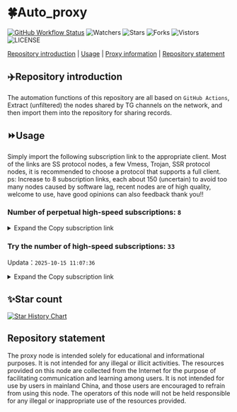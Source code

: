 # 🍀Auto_proxy
[![GitHub Workflow Status](https://img.shields.io/github/actions/workflow/status/PangTouY00/Auto_proxy/main.yml?branch=main)](https://github.com/PangTouY00/Auto_proxy/actions/workflows/main.yml?branch=main) 
![Watchers](https://img.shields.io/github/watchers/w1770946466/Auto_proxy) ![Stars](https://img.shields.io/github/stars/PangTouY00/Auto_proxy) ![Forks](https://img.shields.io/github/forks/w1770946466/Auto_proxy) ![Vistors](https://visitor-badge.laobi.icu/badge?page_id=PangTouY00.Auto_proxy) ![LICENSE](https://img.shields.io/badge/license-CC%20BY--SA%204.0-green.svg)

[Repository introduction](https://github.com/PangTouY00/Auto_proxy#Repositoryintroduction) | [Usage](https://github.com/PangTouY00/Auto_proxy#Usage) | [Proxy information](https://github.com/PangTouY00/Auto_proxy#Proxyinformation) | [Repository statement](https://github.com/PangTouY00/Auto_proxy#Repositorystatement)

## ✈️Repository introduction
The automation functions of this repository are all based on `GitHub Actions`,
Extract (unfiltered) the nodes shared by TG channels on the network, and then import them into the repository for sharing records.

## ⏩Usage
Simply import the following subscription link to the appropriate client. Most of the links are SS protocol nodes, a few Vmess, Trojan, SSR protocol nodes, it is recommended to choose a protocol that supports a full client.
ps: Increase to 8 subscription links, each about 150 (uncertain) to avoid too many nodes caused by software lag, recent nodes are of high quality, welcome to use, have good opinions can also feedback thank you!!

### Number of perpetual high-speed subscriptions: `8`

<details>
  <summary>Expand the Copy subscription link</summary>

  
- [Multiprotocol Base64 encoding](https://raw.githubusercontent.com/PangTouY00/Auto_proxy/main/Long_term_subscription1)
`https://raw.githubusercontent.com/PangTouY00/Auto_proxy/main/Long_term_subscription_num`
`Total number of merge nodes: 258`

- [Multiprotocol Base64 encoding](https://raw.githubusercontent.com/PangTouY00/Auto_proxy/main/Long_term_subscription1)
`https://raw.githubusercontent.com/PangTouY00/Auto_proxy/main/Long_term_subscription1`
`Total number of merge nodes: 33`

- [Multiprotocol Base64 encoding](https://raw.githubusercontent.com/PangTouY00/Auto_proxy/main/Long_term_subscription2)
`https://raw.githubusercontent.com/PangTouY00/Auto_proxy/main/Long_term_subscription2`
`Total number of merge nodes: 33`

- [Multiprotocol Base64 encoding](https://raw.githubusercontent.com/PangTouY00/Auto_proxy/main/Long_term_subscription3)
`https://raw.githubusercontent.com/PangTouY00/Auto_proxy/main/Long_term_subscription3`
`Total number of merge nodes: 33`

- [Multiprotocol Base64 encoding](https://raw.githubusercontent.com/PangTouY00/Auto_proxy/main/Long_term_subscription4)
`https://raw.githubusercontent.com/PangTouY00/Auto_proxy/main/Long_term_subscription4`
`Total number of merge nodes: 33`

- [Multiprotocol Base64 encoding](https://raw.githubusercontent.comPangTouY00/Auto_proxy/main/Long_term_subscription5)
`https://raw.githubusercontent.com/PangTouY00/Auto_proxy/main/Long_term_subscription5`
`Total number of merge nodes: 33`

- [Multiprotocol Base64 encoding](https://raw.githubusercontent.com/PangTouY00/Auto_proxy/main/Long_term_subscription6)
`https://raw.githubusercontent.com/PangTouY00/Auto_proxy/main/Long_term_subscription6`
`Total number of merge nodes: 33`

- [Multiprotocol Base64 encoding](https://raw.githubusercontent.com/PangTouY00/Auto_proxy/main/Long_term_subscription7)
`https://raw.githubusercontent.com/PangTouY00/Auto_proxy/main/Long_term_subscription7`
`Total number of merge nodes: 33`

- [Multiprotocol Base64 encoding](https://raw.githubusercontent.com/PangTouY00/Auto_proxy/main/Long_term_subscription8)
`https://raw.githubusercontent.com/PangTouY00/Auto_proxy/main/Long_term_subscription8`
`Total number of merge nodes: 27`

- [Clash subscription](https://raw.githubusercontent.com/PangTouY00/Auto_proxy/main/Long_term_subscription2.yaml)
`https://raw.githubusercontent.com/PangTouY00/Auto_proxy/main/Long_term_subscription1.yaml`


- [Clash subscription](https://raw.githubusercontent.com/PangTouY00/Auto_proxy/main/Long_term_subscription2.yaml)
`https://raw.githubusercontent.com/PangTouY00/Auto_proxy/main/Long_term_subscription2.yaml`


- [Clash subscription](https://raw.githubusercontent.com/PangTouY00/Auto_proxy/main/Long_term_subscription3.yaml)
`https://raw.githubusercontent.com/PangTouY00/Auto_proxy/main/Long_term_subscription3.yaml`
  
</details>

### Try the number of high-speed subscriptions: `33`
Updata：`2025-10-15 11:07:36`


<details>
  <summary>Expand the Copy subscription link</summary>  



























































































































































































































































































































































































































































































































































































































































































































































































































































































































































































































































































































































































































































































































































































































































































































































































































































































































































































































































































































































































































































































































































































































































































































































































































































































































































































































































































































































































































































































































































































































































































































































































































































































































































































































































































































































































































































































































































































































































































































































































































































































































































































































































































































































































































































































































































































































































































































































































































































































































































































































































































































































































































































































































































































































































































































































































































































































































































































































































































































































































































































































































































































































































































































































































































































































































































































































































































































































































































































































































































































































































































































































































































































































































































































































































































































































































































































































































































































































































































































































































































































































































































































































































































































































































































































































































































































































































































































































































































































































































































































































































































































































































































































































































































































































































































































































































































































































































































































































































































































































































































































































































































































































































































































































































































































































































































































































































































































































































































































































































































































































































































































































































































































































































































































































































































































































































































































































































































































































































































































































































































































































































































































































































































































































































































































































































































































































































































































































































































































































































































































































































































































































































































































































































































































































































































































































































































































































































































































































































































































































































































































































































































































































































































































































































































































































































































































































































































































































































































































































































































































































































































































































































































































































































































































































































































































































































































































































































































































































































































































































































































































































































































































































































































































































































































































































































































































































































































































































































































































































































































































































































































































































































































































































































































































































































































































































































































































































































































































































































































































































































































































































































































































































































































































































































































































































































































































































































































































































































































































































































































































































































































































































































































































































































































































































































































































































































































































































































































































































































































































































































































































































































































































































































































































































































































































































































































































































































































































































































































































































































































































































































































































































































































































































































































































































































































































































































































































































































































































































































































































































































































































































































































































































































































































































































































































































































































































































































































































































































































































































































































































































































































































































































































































































































































































































































































































































































































































































































































































































































































































































































































































































































































































































































































































































































































































































































































































































































































































































































































































































































































































































































































































































































































































































































































































































































































































































































































































































































































































































































































>Trial subscription：
`https://xiaoby.com/api/v1/client/subscribe?token=56e028cbee1cb12a694461d1c436f346`




>Trial subscription：
`https://slianvpn.top/api/v1/client/subscribe?token=aad8550877e273b6b8d6375b17627d60`




>Trial subscription：
`https://gods3.dashicn.buzz/api/v1/client/subscribe?token=6f6e3e1343861ac94221fe46ebefd7f6`




>Trial subscription：
`https://asdfg.njdjjxjbcbw.icu/api/v1/client/subscribe?token=d45fc2183703eeabdbe65b6b37a1bd77`




>Trial subscription：
`http://107.173.31.17/api/v1/client/subscribe?token=9985aa5db873f0b2a82d009351563b02`




>Trial subscription：
`https://tizi8.top/api/v1/client/subscribe?token=2d51f51f05b0772de1b96cbf2644d7bf`




>Trial subscription：
`https://xixixi003.hjsbssbsbsbsbs.sbs/api/v1/client/subscribe?token=25bc9337660f48685fd54a2206f42d5d`




>Trial subscription：
`https://gods4.dashicn.buzz/api/v1/client/subscribe?token=464038298cdc9255cc6a5544e29aec76`




>Trial subscription：
`http://xxxxyyyy.njdjjxjbcbw.icu/api/v1/client/subscribe?token=abc710a92b0057cab81c5f0ac023c409`




>Trial subscription：
`https://dashuai.us/api/v1/client/subscribe?token=bee890dbb6f33fbda5b28a09ba07bc76`




>Trial subscription：
`https://yywhale.com/api/v1/client/subscribe?token=64c7f7d91308bd640b5fb20d58784efd`




>Trial subscription：
`https://cfvpn.com/api/v1/client/subscribe?token=b3363d57a83dcfd0c32b21a0c1ac8779`




>Trial subscription：
`https://user.ivnz.ir/api/v1/client/subscribe?token=2374ebdf5f5c5aec47d1aa0c31725c51`




>Trial subscription：
`https://xunyungogogo.xyz/api/v1/client/subscribe?token=05e96d0b464fbfbbde364a406f997f76`




>Trial subscription：
`https://go.yueyun.de/api/v1/client/subscribe?token=598dc9bcd70d6b0ac15fcfe4144a448f`




>Trial subscription：
`https://a.mayi520.shop/api/v1/client/subscribe?token=81b22459089a65c8138363d2f9655d9d`




>Trial subscription：
`https://kingfisher.top/api/v1/client/subscribe?token=88d9c769faba8f4fd9544e2cdf2479e5`




>Trial subscription：
`https://sufujia.top/api/v1/client/subscribe?token=32bcb2beace5c95af33547f12ec1149e`




>Trial subscription：
`https://xyhaha.xxttx.cn/api/v1/client/subscribe?token=d26022a87321900aed6bf05b0c5a4fda`




>Trial subscription：
`https://www.eeevpn.com/api/v1/client/subscribe?token=a834cf56e4a732acadc85e24b6e7a450`




>Trial subscription：
`https://slianvpn.com/api/v1/client/subscribe?token=c65baaaf7eea5009b4e31243d1e4d1eb`




>Trial subscription：
`https://gods1.dashicn.buzz/api/v1/client/subscribe?token=718a6599f4a3907f6fbfd82c798199e6`




>Trial subscription：
`https://jsxixi001.xxssx.cn/api/v1/client/subscribe?token=5bdc22082af3bf155eb93099a1f9f8ab`




>Trial subscription：
`https://v2.heiu.me/api/v1/client/subscribe?token=87ee88edd3101e89ce68dbc77c07dfcb`




>Trial subscription：
`https://xyjs1.sbs/api/v1/client/subscribe?token=55b10a5b4b05c5ff4104bbac61ede29e`




>Trial subscription：
`https://www.louwangzhiyu.org/api/v1/client/subscribe?token=6fa4df458fd437e85d1d31910c5813aa`




>Trial subscription：
`https://old-v2b.linkedton.com/api/v1/client/subscribe?token=74dae02caeb3551b04cc6dbc3a0a4d17`




>Trial subscription：
`https://ylccloud.top/api/v1/client/subscribe?token=e99ae5d5fb91c507707640ad7743d1de`




>Trial subscription：
`https://multiserver.multiserveradelshoop.com/api/v1/client/subscribe?token=245291d1c369cf7baac10abc2a3289df`




>Trial subscription：
`http://tinnyrick8888.com/api/v1/client/subscribe?token=71fb6eb454a2033ce09cc57daacc5cf4`




>Trial subscription：
`https://gods2.dashicn.buzz/api/v1/client/subscribe?token=787c96049d182b3e4a49639549f30fde`




>Trial subscription：
`https://fs.v2rayse.com/share/20251015/nwxckozaqz.txt`




>Trial subscription：
`https://xyjs1.buzz/api/v1/client/subscribe?token=4b44f19c496b3ac071e04d8c70b81e39`



</details>

## ✨Star count
[![Star History Chart](https://api.star-history.com/svg?repos=PangTouY00/Auto_proxy&type=Date)](https://star-history.com/#w1770946466/Auto_proxy&Date)



## Repository statement
The proxy node is intended solely for educational and informational purposes. It is not intended for any illegal or illicit activities. The resources provided on this node are collected from the Internet for the purpose of facilitating communication and learning among users. It is not intended for use by users in mainland China, and those users are encouraged to refrain from using this node. The operators of this node will not be held responsible for any illegal or inappropriate use of the resources provided.
